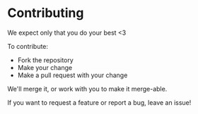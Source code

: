 # Contributing

We expect only that you do your best <3

To contribute:

* Fork the repository
* Make your change
* Make a pull request with your change

We'll merge it, or work with you to make it merge-able.

If you want to request a feature or report a bug, leave an issue!


